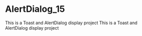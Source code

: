 # AlertDialog_15
This is a Toast and AlertDialog display project
This is a Toast and AlertDialog display project
